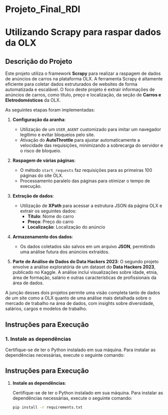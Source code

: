 # Projeto_Final_RDI

# Utilizando Scrapy para raspar dados da OLX

## Descrição do Projeto

Este projeto utiliza o framework **Scrapy** para realizar a raspagem de dados de anúncios de carros na plataforma OLX. A ferramenta Scrapy é altamente eficiente para coletar dados estruturados de websites de forma automatizada e escalável. O foco deste projeto é extrair informações de anúncios de carros, como título, preço e localização, da seção de **Carros e Eletrodomésticos** da OLX.

As seguintes etapas foram implementadas:

1. **Configuração da aranha**: 
   - Utilização de um `USER_AGENT` customizado para imitar um navegador legítimo e evitar bloqueios pelo site.
   - Ativação do **AutoThrottle** para ajustar automaticamente a velocidade das requisições, minimizando a sobrecarga do servidor e o risco de bloqueio.

2. **Raspagem de várias páginas**: 
   - O método `start_requests` faz requisições para as primeiras 100 páginas do site OLX.
   - Processamento paralelo das páginas para otimizar o tempo de execução.

3. **Extração de dados**:
   - Utilização de **XPath** para acessar a estrutura JSON da página OLX e extrair os seguintes dados:
     - **Título**: Nome do carro
     - **Preço**: Preço do carro
     - **Localização**: Localização do anúncio

4. **Armazenamento dos dados**:
   - Os dados coletados são salvos em um arquivo **JSON**, permitindo uma análise futura dos anúncios extraídos.
  
  
2. **Parte de Análise de Dados do Data Hackers 2023**:
   O segundo projeto envolve a análise exploratória de um dataset do **Data Hackers 2023**, publicado no Kaggle. A análise inclui visualizações sobre idade, etnia, área de formação, salário e outras características de profissionais da área de dados.

A junção desses dois projetos permite uma visão completa tanto de dados de um site como a OLX quanto de uma análise mais detalhada sobre o mercado de trabalho na área de dados, com insights sobre diversidade, salários, cargos e modelos de trabalho.

## Instruções para Execução

### 1. Instale as dependências

Certifique-se de ter o Python instalado em sua máquina. Para instalar as dependências necessárias, execute o seguinte comando:



## Instruções para Execução

1. **Instale as dependências**:

   Certifique-se de ter o Python instalado em sua máquina. Para instalar as dependências necessárias, execute o seguinte comando:

   ```bash
   pip install -r requirements.txt
